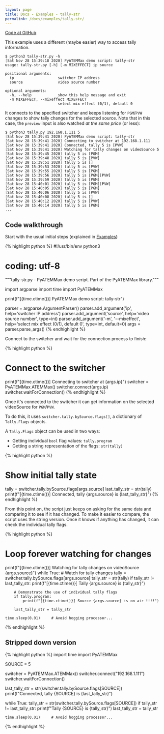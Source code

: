```yaml
---
layout: page
title: Docs - Examples - tally-str
permalink: /docs/examples/tally-str/
---
```


[Code at GitHub](https://github.com/clvLabs/PyATEMMax/blob/master/examples/tally-str.py)

This example uses a different (maybe easier) way to access tally information.

```
$ python3 tally-str.py -h
[Sat Nov 28 15:39:18 2020] PyATEMMax demo script: tally-str
usage: tally-str.py [-h] [-m MIXEFFECT] ip source

positional arguments:
  ip                    switcher IP address
  source                video source number

optional arguments:
  -h, --help            show this help message and exit
  -m MIXEFFECT, --mixeffect MIXEFFECT
                        select mix effect (0/1), default 0
```

It connects to the specified switcher and keeps listening for `PGM`/`PVW` changes to show tally changes for the selected source. Note that in this case, the `preview` input is also watched *at the same price* (or less):

```
$ python3 tally.py 192.168.1.111 5
[Sat Nov 28 15:39:41 2020] PyATEMMax demo script: tally-str
[Sat Nov 28 15:39:41 2020] Connecting to switcher at 192.168.1.111
[Sat Nov 28 15:39:41 2020] Connected, tally 5 is [PVW]
[Sat Nov 28 15:39:41 2020] Watching for tally changes on videoSource 5
[Sat Nov 28 15:39:45 2020] tally 5 is [PGM]
[Sat Nov 28 15:39:48 2020] tally 5 is [PVW]
[Sat Nov 28 15:39:51 2020] tally 5 is []
[Sat Nov 28 15:39:53 2020] tally 5 is [PVW]
[Sat Nov 28 15:39:55 2020] tally 5 is [PGM]
[Sat Nov 28 15:39:56 2020] tally 5 is [PGM][PVW]
[Sat Nov 28 15:39:59 2020] tally 5 is [PGM]
[Sat Nov 28 15:40:01 2020] tally 5 is [PGM][PVW]
[Sat Nov 28 15:40:05 2020] tally 5 is [PGM]
[Sat Nov 28 15:40:06 2020] tally 5 is [PVW]
[Sat Nov 28 15:40:08 2020] tally 5 is []
[Sat Nov 28 15:40:12 2020] tally 5 is [PVW]
[Sat Nov 28 15:40:14 2020] tally 5 is [PGM]
...
```


## Code walkthrough

Start with the usual initial steps (explained in [Examples](../))

{% highlight python %}
#!/usr/bin/env python3
# coding: utf-8
"""tally-str.py - PyATEMMax demo script.
   Part of the PyATEMMax library."""

import argparse
import time
import PyATEMMax

print(f"[{time.ctime()}] PyATEMMax demo script: tally-str")

parser = argparse.ArgumentParser()
parser.add_argument('ip', help='switcher IP address')
parser.add_argument('source', help='video source number', type=int)
parser.add_argument('-m', '--mixeffect', help='select mix effect (0/1), default 0', type=int, default=0)
args = parser.parse_args()
{% endhighlight %}

Connect to the switcher and wait for the connection process to finish:

{% highlight python %}
# Connect to the switcher
print(f"[{time.ctime()}] Connecting to switcher at {args.ip}")
switcher = PyATEMMax.ATEMMax()
switcher.connect(args.ip)
switcher.waitForConnection()
{% endhighlight %}

Once it's connected to the switcher it can get information on the selected videoSource for `PGM`/`PVW`.

To do this, it uses `switcher.tally.bySource.flags[]`, a dictionary of `Tally.Flags` objects.

A `Tally.Flags` object can be used in two ways:
* Getting individual `bool` flag values: `tally.program`
* Getting a string representation of the flags: `str(tally)`

{% highlight python %}
# Show initial tally state
tally = switcher.tally.bySource.flags[args.source]
last_tally_str = str(tally)
print(f"[{time.ctime()}] Connected, tally {args.source} is {last_tally_str}")
{% endhighlight %}

From this point on, the script just keeps on asking for the same data and comparing it to see if it has changed. To make it easier to compare, the script uses the string version. Once it knows if anything has changed, it can check the individual tally flags.

{% highlight python %}
# Loop forever watching for changes
print(f"[{time.ctime()}] Watching for tally changes on videoSource {args.source}")
while True:
    # Watch for tally changes
    tally = switcher.tally.bySource.flags[args.source]
    tally_str = str(tally)
    if tally_str != last_tally_str:
        print(f"[{time.ctime()}] Tally {args.source} is {tally_str}")

        # Demonstrate the use of individual tally flags
        if tally.program:
            print(f"[{time.ctime()}] Source {args.source} is on air !!!!")

        last_tally_str = tally_str

    time.sleep(0.01)     # Avoid hogging processor...
{% endhighlight %}


## Stripped down version

{% highlight python %}
import time
import PyATEMMax

SOURCE = 5

switcher = PyATEMMax.ATEMMax()
switcher.connect("192.168.1.111")
switcher.waitForConnection()

last_tally_str = str(switcher.tally.bySource.flags[SOURCE])
print(f"Connected, tally {SOURCE} is {last_tally_str}")

while True:
    tally_str = str(switcher.tally.bySource.flags[SOURCE])
    if tally_str != last_tally_str:
        print(f"Tally {SOURCE} is {tally_str}")
        last_tally_str = tally_str

    time.sleep(0.01)     # Avoid hogging processor...
{% endhighlight %}
